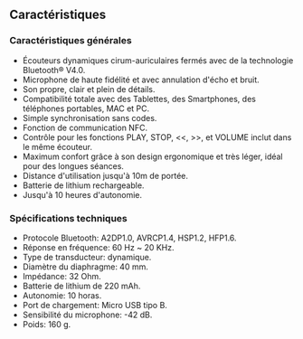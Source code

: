 ## Caractéristiques


### Caractéristiques générales

* Écouteurs dynamiques cirum-auriculaires fermés avec de la technologie Bluetooth® V4.0.
* Microphone de haute fidélité et avec annulation d'écho et bruit.
* Son propre, clair et plein de détails.
* Compatibilité totale avec des Tablettes, des Smartphones, des téléphones portables, MAC et PC.
* Simple synchronisation sans codes.
* Fonction de communication NFC.
* Contrôle pour les fonctions PLAY, STOP, <<, >>, et VOLUME inclut dans le même écouteur.
* Maximum confort grâce à son design ergonomique et très léger, idéal pour des longues séances.
* Distance d'utilisation jusqu'à 10m de portée.
* Batterie de lithium rechargeable.
* Jusqu'à 10 heures d'autonomie.


### Spécifications techniques

* Protocole Bluetooth: A2DP1.0, AVRCP1.4, HSP1.2, HFP1.6.
* Réponse en fréquence: 60 Hz ~ 20 KHz.
* Type de transducteur: dynamique.
* Diamètre du diaphragme: 40 mm.
* Impédance: 32 Ohm.
* Batterie de lithium de 220 mAh.
* Autonomie: 10 horas.
* Port de chargement: Micro USB tipo B.
* Sensibilité du microphone: -42 dB.
* Poids: 160 g.
